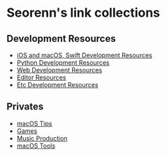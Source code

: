 Seorenn's link collections
==========================

## Development Resources

- [iOS and macOS, Swift Development Resources](https://github.com/seorenn/links/blob/master/ios_mac_dev.md)
- [Python Development Resources](https://github.com/seorenn/links/blob/master/python_dev.md)
- [Web Development Resources](https://github.com/seorenn/links/blob/master/web_dev.md)
- [Editor Resources](https://github.com/seorenn/links/blob/master/editor.md)
- [Etc Development Resources](https://github.com/seorenn/links/blob/master/etc_dev.md)

## Privates

- [macOS Tips](https://github.com/seorenn/links/blob/master/macos.md)
- [Games](https://github.com/seorenn/links/blob/master/game.md)
- [Music Production](https://github.com/seorenn/links/blob/master/musicproduct.md)
- [macOS Tools](https://github.com/seorenn/links/blob/master/macostools.md)
